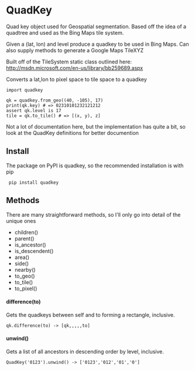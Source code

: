 QuadKey
=======

Quad key object used for Geospatial segmentation. Based off the idea of a quadtree and used as the Bing Maps tile system.

Given a (lat, lon) and level produce a quadkey to be used in Bing Maps.
Can also supply methods to generate a Google Maps TileXYZ

Built off of the TileSystem static class outlined here: http://msdn.microsoft.com/en-us/library/bb259689.aspx

Converts a lat,lon to pixel space to tile space to a quadkey 


    import quadkey

    qk = quadkey.from_geo((40, -105), 17)
    print(qk.key) # => 02310101232121212 
    assert qk.level is 17
    tile = qk.to_tile() # => [(x, y), z]

Not a lot of documentation here, but the implementation has quite a bit, so look at the QuadKey definitions for better documention


Install
-------

The package on PyPI is quadkey, so the recommended installation is with pip

     pip install quadkey

Methods
-------

There are many straightforward methods, so I'll only go into detail of the unique ones

* children()
* parent()
* is_ancestor()
* is_descendent()
* area()
* side()
* nearby()
* to_geo()
* to_tile()
* to_pixel()

#### difference(to)

Gets the quadkeys between self and to forming a rectangle, inclusive.

    qk.difference(to) -> [qk,,,,,to]

#### unwind()

Gets a list of all ancestors in descending order by level, inclusive.

    QuadKey('0123').unwind() -> ['0123','012','01','0']
